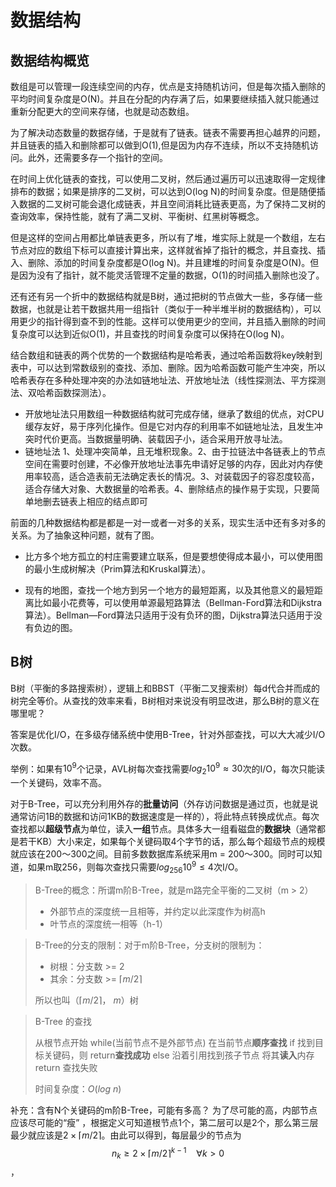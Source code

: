 # 数据结构

## 数据结构概览

数组是可以管理一段连续空间的内存，优点是支持随机访问，但是每次插入删除的平均时间复杂度是O(N)。并且在分配的内存满了后，如果要继续插入就只能通过重新分配更大的空间来存储，也就是动态数组。

为了解决动态数量的数据存储，于是就有了链表。链表不需要再担心越界的问题，并且链表的插入和删除都可以做到O(1),但是因为内存不连续，所以不支持随机访问。此外，还需要多存一个指针的空间。

在时间上优化链表的查找，可以使用二叉树，然后通过遍历可以迅速取得一定规律排布的数据；如果是排序的二叉树，可以达到O(log N)的时间复杂度。但是随便插入数据的二叉树可能会退化成链表，并且空间消耗比链表更高，为了保持二叉树的查询效率，保持性能，就有了满二叉树、平衡树、红黑树等概念。

但是这样的空间占用都比单链表更多，所以有了堆，堆实际上就是一个数组，左右节点对应的数组下标可以直接计算出来，这样就省掉了指针的概念，并且查找、插入、删除、添加的时间复杂度都是O(log N)。并且建堆的时间复杂度是O(N)。但是因为没有了指针，就不能灵活管理不定量的数据，O(1)的时间插入删除也没了。

还有还有另一个折中的数据结构就是B树，通过把树的节点做大一些，多存储一些数据，也就是让若干数据共用一组指针（类似于一种半堆半树的数据结构），可以用更少的指针得到查不到的性能。这样可以使用更少的空间，并且插入删除的时间复杂度可以达到近似O(1)，并且查找的时间复杂度可以保持在O(log N)。

结合数组和链表的两个优势的一个数据结构是哈希表，通过哈希函数将key映射到表中，可以达到常数级别的查找、添加、删除。因为哈希函数可能产生冲突，所以哈希表存在多种处理冲突的办法如链地址法、开放地址法（线性探测法、平方探测法、双哈希函数探测法）。

- 开放地址法只用数组一种数据结构就可完成存储，继承了数组的优点，对CPU缓存友好，易于序列化操作。但是它对内存的利用率不如链地址法，且发生冲突时代价更高。当数据量明确、装载因子小，适合采用开放寻址法。
- 链地址法 1、处理冲突简单，且无堆积现象。2、由于拉链法中各链表上的节点空间在需要时创建，不必像开放地址法事先申请好足够的内存，因此对内存使用率较高，适合造表前无法确定表长的情况。3、对装载因子的容忍度较高，适合存储大对象、大数据量的哈希表。4、删除结点的操作易于实现，只要简单地删去链表上相应的结点即可

前面的几种数据结构都是都是一对一或者一对多的关系，现实生活中还有多对多的关系。为了抽象这种问题，就有了图。

- 比方多个地方孤立的村庄需要建立联系，但是要想使得成本最小，可以使用图的最小生成树解决（Prim算法和Kruskal算法）。

- 现有的地图，查找一个地方到另一个地方的最短距离，以及其他意义的最短距离比如最小花费等，可以使用单源最短路算法（Bellman-Ford算法和Dijkstra算法）。Bellman—Ford算法只适用于没有负环的图，Dijkstra算法只适用于没有负边的图。

## B树

B树（平衡的多路搜索树），逻辑上和BBST（平衡二叉搜索树）每d代合并而成的树完全等价。从查找的效率来看，B树相对来说没有明显改进，那么B树的意义在哪里呢？

答案是优化I/O，在多级存储系统中使用B-Tree，针对外部查找，可以大大减少I/O次数。

举例：如果有$10^9$个记录，AVL树每次查找需要$log_2 10^9 \approx 30$次的I/O，每次只能读一个关键码，效率不高。

对于B-Tree，可以充分利用外存的**批量访问**（外存访问数据是通过页，也就是说通常访问1B的数据和访问1KB的数据速度是一样的），将此特点转换成优点。每次查找都以**超级节点**为单位，读入**一组**节点。具体多大一组看磁盘的**数据块**（通常都是若干KB）大小来定，如果每个关键码取4个字节的话，那么每个超级节点的规模就应该在200～300之间。目前多数数据库系统采用m = 200～300。同时可以知道，如果m取256，则每次查找只需要$log_{256} 10^9 \leq 4$次I/O。

>   B-Tree的概念：所谓m阶B-Tree，就是m路完全平衡的二叉树（m > 2）
>
>   -   外部节点的深度统一且相等，并约定以此深度作为树高h
>   -   叶节点的深度统一相等（h-1）

>   B-Tree的分支的限制：对于m阶B-Tree，分支树的限制为：
>
>   -   树根：分支数 >= 2
>   -   其余：分支数 >= $\lceil m/2 \rceil$
>
>   所以也叫（$\lceil m/2 \rceil$， $m$）树

>   B-Tree 的查找
>
>   从根节点开始
>   while(当前节点不是外部节点)
>   		在当前节点**顺序查找**
>   		if 找到目标关键码，则
>   				return**查找成功**
>   		else
>   				沿着引用找到孩子节点
>   				将其**读入**内存	
>   return 查找失败	
>
>   时间复杂度：$O(log \ n)$

补充：含有N个关键码的m阶B-Tree，可能有多高？
为了尽可能的高，内部节点应该尽可能的“瘦” ，根据定义可知道根节点1个，第二层可以是2个，那么第三层最少就应该是$2 \times \lceil m/2 \rceil$。由此可以得到，每层最少的节点为$$n_k \geq 2 \times {\lceil m/2 \rceil}^{k-1} \ \ \ \ \forall k > 0$$，


